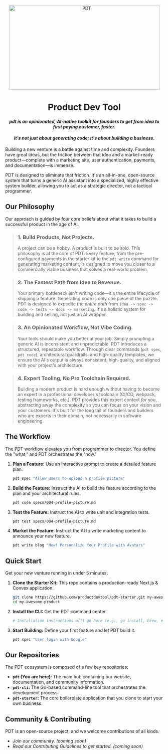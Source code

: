 <p align="center">
    <img align="center" width="480" height="270" alt="PDT" src="https://github.com/user-attachments/assets/b1b05e40-d398-47cc-82a0-a1f1dd4946e5" />
</p>

<div align="center">
    <h1>Product Dev Tool</h3>
    <h4><em>pdt is an opinionated, AI-native toolkit for founders to get from idea to first paying customer, faster.</em></h4>
    <h4><em>It's not just about generating code; it's about building a business.</em></h4>
</div>

Building a new venture is a battle against time and complexity. Founders have great ideas, but the friction between that idea and a market-ready product—complete with a marketing site, user authentication, payments, and documentation—is immense.

PDT is designed to eliminate that friction. It's an all-in-one, open-source system that turns a generic AI assistant into a specialized, highly effective system builder, allowing you to act as a strategic director, not a tactical programmer.

## Our Philosophy

Our approach is guided by four core beliefs about what it takes to build a successful product in the age of AI.

> ### 1\. Build Products, Not Projects.
>
> A project can be a hobby. A product is built to be sold. This philosophy is at the core of PDT. Every feature, from the pre-configured payments in the starter kit to the `pdt write` command for generating marketing content, is designed to move you closer to a commercially viable business that solves a real-world problem.

> ### 2\. The Fastest Path from Idea to Revenue.
>
> Your primary bottleneck isn't writing code—it's the entire lifecycle of shipping a feature. Generating code is only one piece of the puzzle. PDT is designed to expedite the *entire path* from `idea -> spec -> code -> tests -> docs -> marketing`. It's a holistic system for building and selling, not just an AI wrapper.

> ### 3\. An Opinionated Workflow, Not Vibe Coding.
>
> Your tools should make you better at your job. Simply prompting a generic AI is inconsistent and unpredictable. PDT introduces a structured, repeatable workflow. Through clear commands (`pdt spec`, `pdt code`), architectural guardrails, and high-quality templates, we ensure the AI's output is always consistent, high-quality, and aligned with your project's architecture.

> ### 4\. Expert Tooling, No Pro Toolchain Required.
>
> Building a modern product is hard enough without having to become an expert in a professional developer's toolchain (CI/CD, webpack, testing frameworks, etc.). PDT provides this expert context *for* you, abstracting away the complexity so you can focus on your vision and your customers. It's built for the long tail of founders and builders who are experts in their domain, not necessarily in software engineering.


## The Workflow

The PDT workflow elevates you from programmer to director. You define the "what," and PDT orchestrates the "how."

1.  **Plan a Feature:** Use an interactive prompt to create a detailed feature plan.
    ```bash
    pdt spec "Allow users to upload a profile picture"
    ```
2.  **Build the Feature:** Instruct the AI to build the feature according to the plan and your architectural rules.
    ```bash
    pdt code specs/004-profile-picture.md
    ```
3.  **Test the Feature:** Instruct the AI to write unit and integration tests.
    ```bash
    pdt test specs/004-profile-picture.md
    ```
4.  **Market the Feature:** Instruct the AI to write marketing content to announce your new feature.
    ```bash
    pdt write blog "New! Personalize Your Profile with Avatars"
    ```

## Quick Start

Get your new venture running in under 5 minutes.

1.  **Clone the Starter Kit:** This repo contains a production-ready Next.js & Convex application.
    ```bash
    git clone https://github.com/productdevtool/pdt-starter.git my-awesome-product
    cd my-awesome-product
    ```
2.  **Install the CLI:** Get the PDT command center.
    ```bash
    # Installation instructions will go here (e.g., go install, brew, etc.)
    ```
3.  **Start Building:** Define your first feature and let PDT build it.
    ```bash
    pdt spec "User login with Google"
    ```

## Our Repositories

The PDT ecosystem is composed of a few key repositories:

  * **`pdt` (You are here):** The main hub containing our website, documentation, and community information.
  * **`pdt-cli`:** The Go-based command-line tool that orchestrates the development process.
  * **`pdt-starter`:** The core boilerplate application that you clone to start your own business.

## Community & Contributing

PDT is an open-source project, and we welcome contributions of all kinds.

  * _Join our community. (coming soon)_
  * _Read our Contributing Guidelines to get started. (coming soon)_
